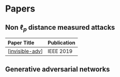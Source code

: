 # Papers

## Non $\ell_p$ distance measured attacks

| Paper Title       | Publication |
| :---------------- | :---------- |
| [[invisible-adv]] | IEEE 2019   |

## Generative adversarial networks

[//begin]: # "Autogenerated link references for markdown compatibility"
[invisible-adv]: invisible-adv "Invisible Adversarial Attack"
[//end]: # "Autogenerated link references"
